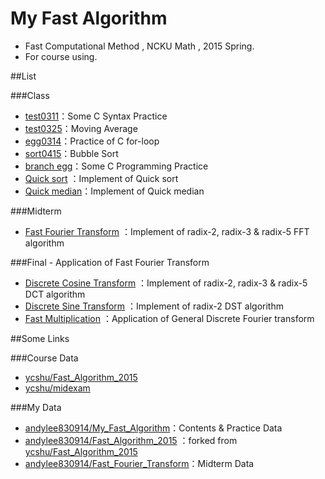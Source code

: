# My Fast Algorithm
* Fast Computational Method , NCKU Math , 2015 Spring.
* For course using.


##List

###Class
* [test0311](test0311)：Some C Syntax Practice
* [test0325](test0325)：Moving Average
* [egg0314](egg0314)：Practice of C for-loop
* [sort0415](sort0415)：Bubble Sort
* [branch egg](https://github.com/andylee830914/Fast_Algorithm_2015/tree/C14011201-eggs/midexam)：Some C Programming Practice
* [Quick sort](https://github.com/andylee830914/Fast_Algorithm_2015/blob/master/midexam/C14011201/midterm/midterm/sort.c) ：Implement of Quick sort 
* [Quick median](https://github.com/andylee830914/Fast_Algorithm_2015/blob/quick_median/midexam/C14011201/midterm/midterm/sort.c)：Implement of Quick median

###Midterm
* [Fast Fourier Transform](https://github.com/andylee830914/Fast_Fourier_Transform) ：Implement of radix-2, radix-3 & radix-5 FFT algorithm

###Final - Application of Fast Fourier Transform
* [Discrete Cosine Transform](https://github.com/andylee830914/Fast_Fourier_Transform/tree/DCT) ：Implement of radix-2, radix-3 & radix-5 DCT algorithm
* [Discrete Sine Transform](https://github.com/andylee830914/Fast_Fourier_Transform/tree/DST) ：Implement of radix-2 DST algorithm
* [Fast Multiplication](https://github.com/andylee830914/Fast_Fourier_Transform/tree/multiplication) ：Application of General Discrete Fourier transform 

##Some Links

###Course Data
* [ycshu/Fast\_Algorithm\_2015](https://github.com/ycshu/Fast_Algorithm_2015)
* [ycshu/midexam](https://github.com/ycshu/midexam)

###My Data
* [andylee830914/My\_Fast\_Algorithm](https://github.com/andylee830914/My_Fast_Algorithm)：Contents & Practice Data
* [andylee830914/Fast\_Algorithm\_2015](https://github.com/andylee830914/Fast_Algorithm_2015)
：forked from [ycshu/Fast\_Algorithm\_2015](https://github.com/ycshu/Fast_Algorithm_2015) 
* [andylee830914/Fast\_Fourier\_Transform](https://github.com/andylee830914/Fast_Fourier_Transform)：Midterm Data